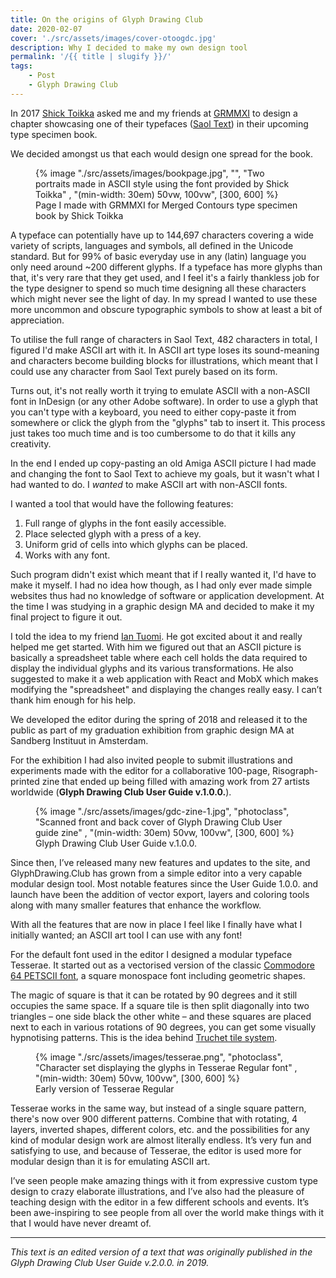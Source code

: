```yaml
---
title: On the origins of Glyph Drawing Club
date: 2020-02-07
cover: './src/assets/images/cover-otoogdc.jpg'
description: Why I decided to make my own design tool
permalink: '/{{ title | slugify }}/'
tags:
    - Post
    - Glyph Drawing Club
---
```


In 2017 [Shick Toikka](https://www.schick-toikka.com/) asked me and my friends at [GRMMXI](https://grmmxi.fi/) to design a chapter showcasing one of their typefaces ([Saol Text](https://www.schick-toikka.com/saol-text)) in their upcoming type specimen book.

We decided amongst us that each would design one spread for the book.

<figure class="u-image-float-left">
    {% image
        "./src/assets/images/bookpage.jpg",
        "",
        "Two portraits made in ASCII style using the font provided by Shick Toikka" ,
        "(min-width: 30em) 50vw, 100vw",
        [300, 600]
    %}
    <figcaption>Page I made with GRMMXI for Merged Contours type specimen book by Shick Toikka</figcaption>
</figure>

A typeface can potentially have up to 144,697 characters covering a wide variety of scripts, languages and symbols, all defined in the Unicode standard. But for 99% of basic everyday use in any (latin) language you only need around ~200 different glyphs. If a typeface has more glyphs than that, it's very rare that they get used, and I feel it's a fairly thankless job for the type designer to spend so much time designing all these characters which might never see the light of day. In my spread I wanted to use these more uncommon and obscure typographic symbols to show at least a bit of appreciation.

To utilise the full range of characters in Saol Text, 482 characters in total, I figured I'd make ASCII art with it. In ASCII art type loses its sound-meaning and characters become building blocks for illustrations, which meant that I could use any character from Saol Text purely based on its form.

Turns out, it's not really worth it trying to emulate ASCII with a non-ASCII font in InDesign (or any other Adobe software). In order to use a glyph that you can't type with a keyboard, you need to either copy-paste it from somewhere or click the glyph from the "glyphs" tab to insert it. This process just takes too much time and is too cumbersome to do that it kills any creativity.

In the end I ended up copy-pasting an old Amiga ASCII picture I had made and changing the font to Saol Text to achieve my goals, but it wasn't what I had wanted to do. I _wanted_ to make ASCII art with non-ASCII fonts.

I wanted a tool that would have the following features:

1. Full range of glyphs in the font easily accessible.
2. Place selected glyph with a press of a key.
3. Uniform grid of cells into which glyphs can be placed.
4. Works with any font.

Such program didn't exist which meant that if I really wanted it, I'd have to make it myself. I had no idea how though, as I had only ever made simple websites thus had no knowledge of software or application development. At the time I was studying in a graphic design MA and decided to make it my final project to figure it out.

I told the idea to my friend [Ian Tuomi](https://github.com/i-tu). He got excited about it and really helped me get started. With him we figured out that an ASCII picture is basically a spreadsheet table where each cell holds the data required to display the individual glyphs and its various transformations. He also suggested to make it a web application with React and MobX which makes modifying the "spreadsheet" and displaying the changes really easy. I can’t thank him enough for his help.

We developed the editor during the spring of 2018 and released it to the public as part of my graduation exhibition from graphic design MA at Sandberg Instituut in Amsterdam.

For the exhibition I had also invited people to submit illustrations and experiments made with the editor for a collaborative 100-page, Risograph-printed zine that ended up being filled with amazing work from 27 artists worldwide (**Glyph Drawing Club User Guide v.1.0.0.**).

<figure class="u-image-float-left">
    {% image
        "./src/assets/images/gdc-zine-1.jpg",
        "photoclass",
        "Scanned front and back cover of Glyph Drawing Club User guide zine" ,
        "(min-width: 30em) 50vw, 100vw",
        [300, 600]
    %}
    <figcaption>Glyph Drawing Club User Guide v.1.0.0.</figcaption>
</figure>

Since then, I’ve released many new features and updates to the site, and GlyphDrawing.Club has grown from a simple editor into a very capable modular design tool. Most notable features since the User Guide 1.0.0. and launch have been the addition of vector export, layers and coloring tools along with many smaller features that enhance the workflow.

With all the features that are now in place I feel like I finally have what I initially wanted; an ASCII art tool I can use with any font!

For the default font used in the editor I designed a modular typeface Tesserae. It started out as a vectorised version of the classic [Commodore 64 PETSCII font](https://www.wikiwand.com/en/PETSCII), a square monospace font including geometric shapes.

The magic of square is that it can be rotated by 90 degrees and it still occupies the same space. If a square tile is then split diagonally into two triangles – one side black the other white – and these squares are placed next to each in various rotations of 90 degrees, you can get some visually hypnotising patterns. This is the idea behind [Truchet tile system](https://www.wikiwand.com/en/Truchet_tiles).

<figure class="u-image-float-right">
    {% image
        "./src/assets/images/tesserae.png",
        "photoclass",
        "Character set displaying the glyphs in Tesserae Regular font" ,
        "(min-width: 30em) 50vw, 100vw",
        [300, 600]
    %}
    <figcaption>Early version of Tesserae Regular</figcaption>
</figure>

Tesserae works in the same way, but instead of a single square pattern, there's now over 900 different patterns. Combine that with rotating, 4 layers, inverted shapes, different colors, etc. and the possibilities for any kind of modular design work are almost literally endless. It’s very fun and satisfying to use, and because of Tesserae, the editor is used more for modular design than it is for emulating ASCII art.

I’ve seen people make amazing things with it from expressive custom type design to crazy elaborate illustrations, and I’ve also had the pleasure of teaching design with the editor in a few different schools and events. It’s been awe-inspiring to see people from all over the world make things with it that I would have never dreamt of.

---

_This text is an edited version of a text that was originally published in the Glyph Drawing Club User Guide v.2.0.0. in 2019._
